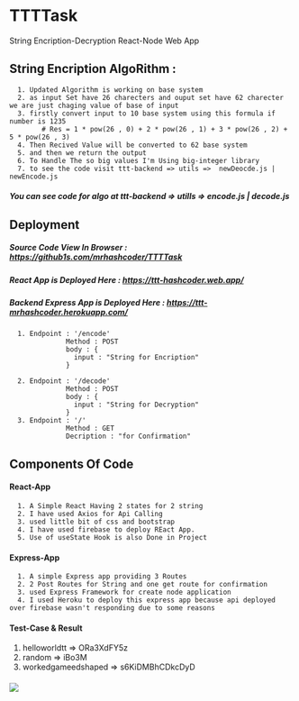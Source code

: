 # TTTTask
String Encription-Decryption React-Node Web App

## String Encription AlgoRithm :
      1. Updated Algorithm is working on base system
      2. as input Set have 26 charecters and ouput set have 62 charecter we are just chaging value of base of input
      3. firstly convert input to 10 base system using this formula if number is 1235
            # Res = 1 * pow(26 , 0) + 2 * pow(26 , 1) + 3 * pow(26 , 2) + 5 * pow(26 , 3)
      4. Then Recived Value will be converted to 62 base system
      5. and then we return the output
      6. To Handle The so big values I'm Using big-integer library
      7. to see the code visit ttt-backend => utils =>  newDeocde.js | newEncode.js 
      
            
##### You can see code for algo at ttt-backend => utills => encode.js | decode.js

## Deployment 

##### Source Code View In Browser : https://github1s.com/mrhashcoder/TTTTask

##### React App is Deployed Here : https://ttt-hashcoder.web.app/

##### Backend Express App is Deployed Here : https://ttt-mrhashcoder.herokuapp.com/
      1. Endpoint : '/encode' 
                  Method : POST
                  body : {
                    input : "String for Encription"
                  }
                  
      2. Endpoint : '/decode'
                  Method : POST
                  body : {
                    input : "String for Decryption"
                  }
      3. Endpoint : '/'
                  Method : GET
                  Decription : "for Confirmation"
     
      
       


## Components Of Code

#### React-App
      1. A Simple React Having 2 states for 2 string 
      2. I have used Axios for Api Calling
      3. used little bit of css and bootstrap 
      4. I have used firebase to deploy REact App.
      5. Use of useState Hook is also Done in Project
  
#### Express-App
      1. A simple Express app providing 3 Routes
      2. 2 Post Routes for String and one get route for confirmation
      3. used Express Framework for create node application
      4. I used Heroku to deploy this express app because api deployed over firebase wasn't responding due to some reasons
#### Test-Case & Result
1. helloworldtt   =>   ORa3XdFY5z
2. random         =>   iBo3M
3. workedgameedshaped =>  s6KiDMBhCDkcDyD


####

<img src = "https://res.cloudinary.com/mrhashcoder/image/upload/v1616868565/pjimage_2_rmwhm1.jpg" />
